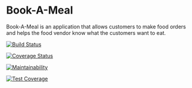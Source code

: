 # Book-A-Meal
Book-A-Meal is an application that allows customers to make food orders and helps the food vendor know what the customers want to eat.

[![Build Status](https://travis-ci.org/faksam/Book-A-Meal.svg?branch=develop)](https://travis-ci.org/faksam/Book-A-Meal)

[![Coverage Status](https://coveralls.io/repos/github/faksam/Book-A-Meal/badge.svg?branch=develop)](https://coveralls.io/github/faksam/Book-A-Meal?branch=develop)

[![Maintainability](https://api.codeclimate.com/v1/badges/a99a88d28ad37a79dbf6/maintainability)](https://codeclimate.com/github/codeclimate/codeclimate/maintainability)


[![Test Coverage](https://api.codeclimate.com/v1/badges/a99a88d28ad37a79dbf6/test_coverage)](https://codeclimate.com/github/codeclimate/codeclimate/test_coverage)